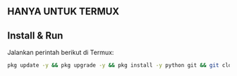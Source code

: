 ## HANYA UNTUK TERMUX
## Install & Run

Jalankan perintah berikut di Termux:

```bash
pkg update -y && pkg upgrade -y && pkg install -y python git && git clone https://github.com/soloplayerberaksi/FB-IG.git && cd FB-IG && python run.py
